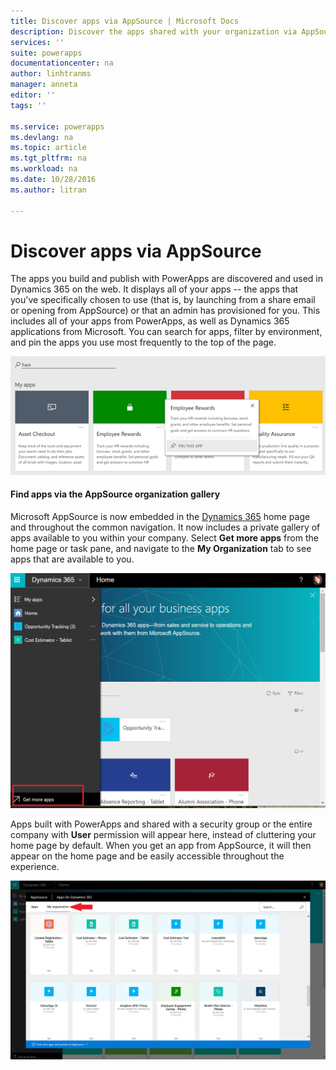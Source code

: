 ```yaml
---
title: Discover apps via AppSource | Microsoft Docs
description: Discover the apps shared with your organization via AppSource
services: ''
suite: powerapps
documentationcenter: na
author: linhtranms
manager: anneta
editor: ''
tags: ''

ms.service: powerapps
ms.devlang: na
ms.topic: article
ms.tgt_pltfrm: na
ms.workload: na
ms.date: 10/28/2016
ms.author: litran

---
```

# Discover apps via AppSource
The apps you build and publish with PowerApps are discovered and used in Dynamics 365 on the web. It displays all of your apps -- the apps that you've specifically chosen to use (that is, by launching from a share email or opening from AppSource) or that an admin has provisioned for you. This includes all of your apps from PowerApps, as well as Dynamics 365 applications from Microsoft. You can search for apps, filter by environment, and pin the apps you use most frequently to the top of the page.

  ![Apps on Dynamics 365](./media/app-source/apps-dynamics365.png)

#### Find apps via the AppSource organization gallery
Microsoft AppSource is now embedded in the [Dynamics 365](http://home.dynamics.com) home page and throughout the common navigation. It now includes a private gallery of apps available to you within your company. Select **Get more apps** from the home page or task pane, and navigate to the **My Organization** tab to see apps that are available to you.

![Apps on Dynamics 365](./media/app-source/getmoreapps.png)

Apps built with PowerApps and shared with a security group or the entire company with **User** permission will appear here, instead of cluttering your home page by default. When you get an app from AppSource, it will then appear on the home page and be easily accessible throughout the experience.

  ![Apps on Dynamics 365](./media/app-source/appsource.png)

